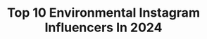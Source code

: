 ---
title: Top 10 Environmental Instagram Influencers In 2024
description: >-
  Find top environmental Instagram influencers in 2024. Most popular hashtags: #healthyfood #sustainability #climateweek.
platform: Instagram
hits: 261
text_top: Identify the top-rated Instagram accounts on inBeat.
text_bottom: Our search engine holds 261 Instagram influencers like this for you to work with.
profiles:
  - username: "lampe23"
    fullname: >-
      Erika Lampe
    bio: >-
      Conserve what you love 🌲🗺🏞 | Traveler | Lake Lover | Golfer | Environmentalist | DSM ——>📍|
    location: "United States"
    followers: 8510
    engagement: 528
    commentsToLikes: 0.030308
    id: ck9hcwgvbn9990j7809vpcqmg
    verified: false
    hashtags: "#meow"
  - username: "kiana.kaz"
    fullname: >-
      kiana kazemi 👩🏽‍🌾
    bio: >-
      🌞environmentalist + data scientist 🎨co-founder @joinbeaker + @intersectionalenvironmentalist 🌳 @forbes 30under30 💌hellokianakazemi@gmail.com
    location: "United States"
    followers: 12006
    engagement: 1826
    commentsToLikes: 0.011354
    id: ckxleq47w8mty0j236zi8q39s
    verified: false
    hashtags: "#sustainability, #sustainablefashion, #techethics, #climatesolutions"
  - username: "iamexploringworld"
    fullname: >-
      Marina - travel🛤️ & protect🌱♻️
    bio: >-
      passionate traveler, environmentalist, color addicted photographer, connoisseur 📍Austria🇦🇹 ⏭️ Italy🇮🇹
    location: "Italy"
    followers: 6652
    engagement: 872
    commentsToLikes: 0.170297
    id: ck0u1okfgxixy0i19n82l0h0u
    verified: false
    hashtags: "#sidewalkerdaily, #travelgirls, #ig, #canon"
  - username: "nolangould"
    fullname: >-
      Nolan Gould
    bio: >-
      Smash that unfollow button. Actor/Environmentalist. @free.nolo
    location: "United States"
    followers: 1677430
    engagement: 601
    commentsToLikes: 0.004777
    id: ck5zk9wqgj34q0i14c3q6jsgl
    verified: true
    hashtags: "#sleepyjoebucket, #wonkamovie, #beautiful, #art"
  - username: "raerodriguez_"
    fullname: >-
      RAE RODRIGUEZ
    bio: >-
      🇵🇷 puertorriqueña 🌎 @imgmodels 🌱 imperfect environmentalist - bsc marine
    location: "Australia"
    followers: 43308
    engagement: 352
    commentsToLikes: 0.025568
    id: ck6tpx4glnxjf0j71x53mgyto
    verified: false
    hashtags: "#ad, #day12, #buybetter, #woolweek"
  - username: "barkhasingh0308"
    fullname: >-
      Barkha Singh
    bio: >-
      Now that you’re here come join the madness 🤗 Actor✨ Travel with me 🌏 Animals ❤ Environmentalist🌿 Carpe diem ✨ New video👇
    location: "India"
    followers: 2874450
    engagement: 344
    commentsToLikes: 0.002779
    id: ck5ztqryn0yaq0i149lsvd6bp
    verified: true
    hashtags: "#travelwithb, #naturallightphotography, #staystylish, #xiaomi14civi"
  - username: "sara.oteri"
    fullname: >-
      ✖️ S A R A  O T E R I ✖️
    bio: >-
      🍓PAINT YOUR INSIDES WITH COLOUR 🍐 👩🏼 Feeder + Ad chick + environmentalist
    location: "Australia"
    followers: 33541
    engagement: 320
    commentsToLikes: 0.009441
    id: ck0w5jpgp3yyw0i19ye34hwcp
    verified: false
    hashtags: "#uluru, #foodie, #dinnerideas, #winter"
  - username: "curlyemgabs"
    fullname: >-
      Emily Purks ♡ | Travel + Fashion
    bio: >-
      ✪ Raleigh, NC ✉︎ emilytitolo97@gmail.com ✈︎ Next Trip: NYC Ocean Lover 𓇼 • Environmentalist • Creativity
    location: "United States"
    followers: 38384
    engagement: 561
    commentsToLikes: 0.395421
    id: ck6ts64cd2yyu0j71dk7ctpk9
    verified: false
    hashtags: "#northcarolinanature, #thenaturalstate, #dramaticportrait, #ncoutdoor"
  - username: "bonniethunders"
    fullname: >-
      Bonnie Thunders
    bio: >-
      Queer world champ roller derby skater Small biz owner @fivestride Feral cat wrangler 🐱 Environmentalist 🐸🍄 Tending land on stolen Clackamas territory
    location: "United States"
    followers: 18283
    engagement: 200
    commentsToLikes: 0.031358
    id: ck14lh07qumit0i193dcc7gtl
    verified: false
    hashtags: "#pdx, #freddiethunders, #toastedmarshmallowclub, #oneeyedsarah"
  - username: "gunhild_stordalen"
    fullname: >-
      Gunhild A. Stordalen
    bio: >-
      Medical doctor & environmentalist working to improve the health of👫&🌎 through better food. Founder & Executive Chair of EAT. Young Global Leader 2015
    location: "Norway"
    followers: 196463
    engagement: 169
    commentsToLikes: 0.034351
    id: ck5zmq1uzn0kg0i147yvuqe2w
    verified: true
    hashtags: "#healthyfood, #climatejustice, #plantbased, #climateaction"
---